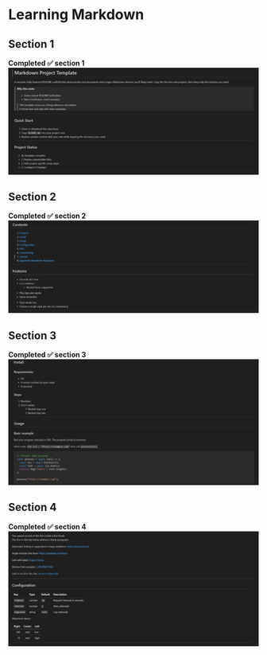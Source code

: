 # Learning Markdown 
## Section 1

**Completed ✅ section 1**
![Section1.png](./Screenshots/Section1.png)


## Section 2
**Completed ✅ section 2**
![Section2.png](./Screenshots/section2.png)


## Section 3
**Completed ✅ section 3**
![Section3.png](./Screenshots/section3.png)


## Section 4
**Completed ✅ section 4**
![Section4.png](./Screenshots/section4.png)